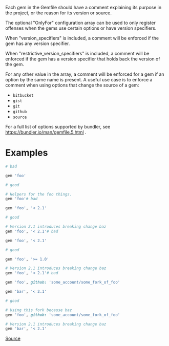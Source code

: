 
Each gem in the Gemfile should have a comment explaining
its purpose in the project, or the reason for its version
or source.

The optional "OnlyFor" configuration array
can be used to only register offenses when the gems
use certain options or have version specifiers.

When "version_specifiers" is included, a comment
will be enforced if the gem has any version specifier.

When "restrictive_version_specifiers" is included, a comment
will be enforced if the gem has a version specifier that
holds back the version of the gem.

For any other value in the array, a comment will be enforced for
a gem if an option by the same name is present.
A useful use case is to enforce a comment when using
options that change the source of a gem:

- `bitbucket`
- `gist`
- `git`
- `github`
- `source`

For a full list of options supported by bundler,
see https://bundler.io/man/gemfile.5.html
.

# Examples

```ruby
# bad

gem 'foo'

# good

# Helpers for the foo things.
gem 'foo'# bad

gem 'foo', '< 2.1'

# good

# Version 2.1 introduces breaking change baz
gem 'foo', '< 2.1'# bad

gem 'foo', '< 2.1'

# good

gem 'foo', '>= 1.0'

# Version 2.1 introduces breaking change baz
gem 'foo', '< 2.1'# bad

gem 'foo', github: 'some_account/some_fork_of_foo'

gem 'bar', '< 2.1'

# good

# Using this fork because baz
gem 'foo', github: 'some_account/some_fork_of_foo'

# Version 2.1 introduces breaking change baz
gem 'bar', '< 2.1'
```

[Source](http://www.rubydoc.info/gems/rubocop/RuboCop/Cop/Bundler/GemComment)